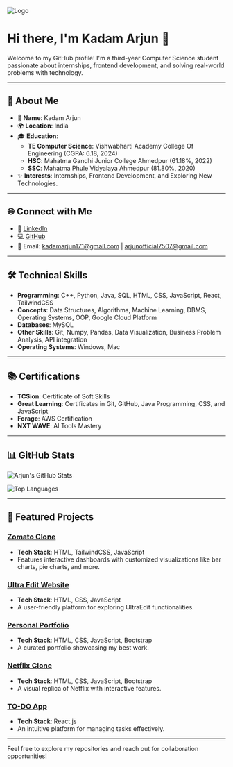 ![Logo](https://via.placeholder.com/150.png?text=Arjun+Kadam) <!-- Replace with your logo URL -->

# Hi there, I'm **Kadam Arjun** 👋

Welcome to my GitHub profile! I'm a third-year Computer Science student passionate about internships, frontend development, and solving real-world problems with technology.

---

## 🚀 About Me

- 🌟 **Name**: Kadam Arjun
- 🌍 **Location**: India
- 🎓 **Education**: 
  - **TE Computer Science**: Vishwabharti Academy College Of Engineering (CGPA: 6.18, 2024)
  - **HSC**: Mahatma Gandhi Junior College Ahmedpur (61.18%, 2022)
  - **SSC**: Mahatma Phule Vidyalaya Ahmedpur (81.80%, 2020)
- ✨ **Interests**: Internships, Frontend Development, and Exploring New Technologies.

---

## 🌐 Connect with Me

- 💼 [LinkedIn](https://www.linkedin.com/in/kadamarjun214)
- 💻 [GitHub](https://github.com/codewitharjun214)
- 📧 Email: kadamarjun171@gmail.com | arjunofficial7507@gmail.com

---

## 🛠️ Technical Skills

- **Programming**: C++, Python, Java, SQL, HTML, CSS, JavaScript, React, TailwindCSS
- **Concepts**: Data Structures, Algorithms, Machine Learning, DBMS, Operating Systems, OOP, Google Cloud Platform
- **Databases**: MySQL
- **Other Skills**: Git, Numpy, Pandas, Data Visualization, Business Problem Analysis, API integration
- **Operating Systems**: Windows, Mac

---

## 📚 Certifications

- **TCSion**: Certificate of Soft Skills
- **Great Learning**: Certificates in Git, GitHub, Java Programming, CSS, and JavaScript
- **Forage**: AWS Certification
- **NXT WAVE**: AI Tools Mastery

---

## 📊 GitHub Stats

![Arjun's GitHub Stats](https://github-readme-stats.vercel.app/api?username=codewitharjun214&show_icons=true&theme=radical)

![Top Languages](https://github-readme-stats.vercel.app/api/top-langs/?username=codewitharjun214&layout=compact&theme=radical)

---

## 🌟 Featured Projects

### [Zomato Clone](https://github.com/codewitharjun214/zomato-clone)
- **Tech Stack**: HTML, TailwindCSS, JavaScript
- Features interactive dashboards with customized visualizations like bar charts, pie charts, and more.

### [Ultra Edit Website](https://github.com/codewitharjun214/ULTRAEDITCLONE)
- **Tech Stack**: HTML, CSS, JavaScript
- A user-friendly platform for exploring UltraEdit functionalities.

### [Personal Portfolio](https://codewitharjun214.github.io/resume.github.io/)
- **Tech Stack**: HTML, CSS, JavaScript, Bootstrap
- A curated portfolio showcasing my best work.

### [Netflix Clone](https://github.com/codewitharjun214/NetflixClone)
- **Tech Stack**: HTML, CSS, JavaScript, Bootstrap
- A visual replica of Netflix with interactive features.

### [TO-DO App](https://github.com/codewitharjun214/To-do-app-react)
- **Tech Stack**: React.js
- An intuitive platform for managing tasks effectively.

---

Feel free to explore my repositories and reach out for collaboration opportunities!
